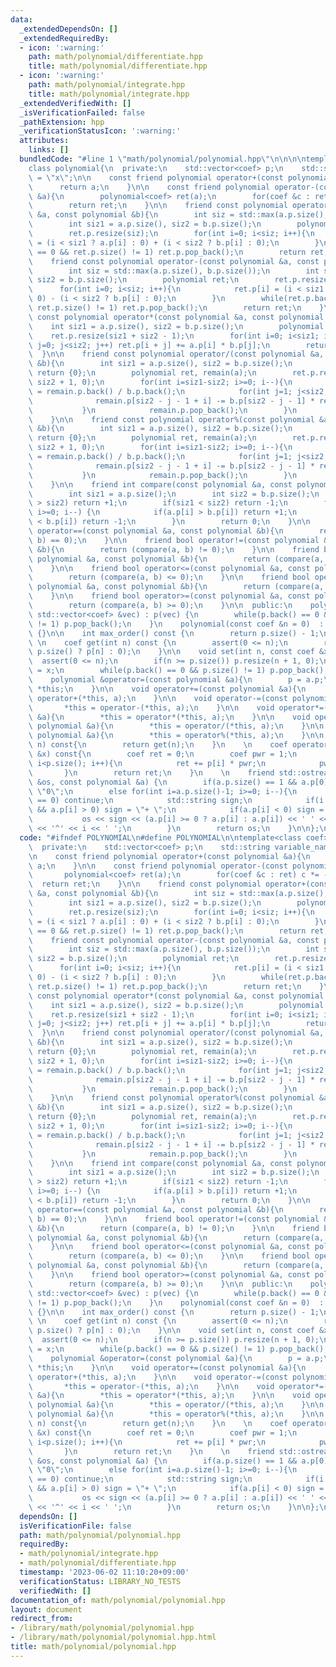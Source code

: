 ```yaml
---
data:
  _extendedDependsOn: []
  _extendedRequiredBy:
  - icon: ':warning:'
    path: math/polynomial/differentiate.hpp
    title: math/polynomial/differentiate.hpp
  - icon: ':warning:'
    path: math/polynomial/integrate.hpp
    title: math/polynomial/integrate.hpp
  _extendedVerifiedWith: []
  _isVerificationFailed: false
  _pathExtension: hpp
  _verificationStatusIcon: ':warning:'
  attributes:
    links: []
  bundledCode: "#line 1 \"math/polynomial/polynomial.hpp\"\n\n\n\ntemplate<class coef>\n\
    class polynomial{\n  private:\n    std::vector<coef> p;\n    std::string variable_name\
    \ = \"x\";\n\n    const friend polynomial operator+(const polynomial &a){\n  \
    \      return a;\n    }\n\n    const friend polynomial operator-(const polynomial\
    \ &a){\n        polynomial<coef> ret(a);\n        for(coef &c : ret) c *= -1;\n\
    \        return ret;\n    }\n\n    friend const polynomial operator+(const polynomial\
    \ &a, const polynomial &b){\n        int siz = std::max(a.p.size(), b.p.size());\n\
    \        int siz1 = a.p.size(), siz2 = b.p.size();\n        polynomial ret;\n\
    \        ret.p.resize(siz);\n        for(int i=0; i<siz; i++){\n            ret.p[i]\
    \ = (i < siz1 ? a.p[i] : 0) + (i < siz2 ? b.p[i] : 0);\n        }\n        while(ret.p.back()\
    \ == 0 && ret.p.size() != 1) ret.p.pop_back();\n        return ret;\n    }\n\n\
    \    friend const polynomial operator-(const polynomial &a, const polynomial &b){\n\
    \        int siz = std::max(a.p.size(), b.p.size());\n        int siz1 = a.p.size(),\
    \ siz2 = b.p.size();\n        polynomial ret;\n        ret.p.resize(siz);\n  \
    \      for(int i=0; i<siz; i++){\n            ret.p[i] = (i < siz1 ? a.p[i] :\
    \ 0) - (i < siz2 ? b.p[i] : 0);\n        }\n        while(ret.p.back() == 0 &&\
    \ ret.p.size() != 1) ret.p.pop_back();\n        return ret;\n    }\n\n    friend\
    \ const polynomial operator*(const polynomial &a, const polynomial &b){\n    \
    \    int siz1 = a.p.size(), siz2 = b.p.size();\n        polynomial ret;\n    \
    \    ret.p.resize(siz1 + siz2 - 1);\n        for(int i=0; i<siz1; i++) for(int\
    \ j=0; j<siz2; j++) ret.p[i + j] += a.p[i] * b.p[j];\n        return ret;\n  \
    \  }\n\n    friend const polynomial operator/(const polynomial &a, const polynomial\
    \ &b){\n        int siz1 = a.p.size(), siz2 = b.p.size();\n        if(siz1 < siz2)\
    \ return {0};\n        polynomial ret, remain(a);\n        ret.p.resize(siz1 -\
    \ siz2 + 1, 0);\n        for(int i=siz1-siz2; i>=0; i--){\n            ret.p[i]\
    \ = remain.p.back() / b.p.back();\n            for(int j=1; j<siz2; j++){\n  \
    \              remain.p[siz2 - j - 1 + i] -= b.p[siz2 - j - 1] * ret.p[i];\n \
    \           }\n            remain.p.pop_back();\n        }\n        return ret;\n\
    \    }\n\n    friend const polynomial operator%(const polynomial &a, const polynomial\
    \ &b){\n        int siz1 = a.p.size(), siz2 = b.p.size();\n        if(siz1 < siz2)\
    \ return {0};\n        polynomial ret, remain(a);\n        ret.p.resize(siz1 -\
    \ siz2 + 1, 0);\n        for(int i=siz1-siz2; i>=0; i--){\n            ret.p[i]\
    \ = remain.p.back() / b.p.back();\n            for(int j=1; j<siz2; j++){\n  \
    \              remain.p[siz2 - j - 1 + i] -= b.p[siz2 - j - 1] * ret.p[i];\n \
    \           }\n            remain.p.pop_back();\n        }\n        return remain;\n\
    \    }\n\n    friend int compare(const polynomial &a, const polynomial &b){\n\
    \        int siz1 = a.p.size();\n        int siz2 = b.p.size();\n        if(siz1\
    \ > siz2) return +1;\n        if(siz1 < siz2) return -1;\n        for(int i=siz1-1;\
    \ i>=0; i--) {\n            if(a.p[i] > b.p[i]) return +1;\n            if(a.p[i]\
    \ < b.p[i]) return -1;\n        }\n        return 0;\n    }\n\n    friend bool\
    \ operator==(const polynomial &a, const polynomial &b){\n        return (compare(a,\
    \ b) == 0);\n    }\n\n    friend bool operator!=(const polynomial &a, const polynomial\
    \ &b){\n        return (compare(a, b) != 0);\n    }\n\n    friend bool operator<(const\
    \ polynomial &a, const polynomial &b){\n        return (compare(a, b) < 0);\n\
    \    }\n\n    friend bool operator<=(const polynomial &a, const polynomial &b){\n\
    \        return (compare(a, b) <= 0);\n    }\n\n    friend bool operator>(const\
    \ polynomial &a, const polynomial &b){\n        return (compare(a, b) > 0);\n\
    \    }\n\n    friend bool operator>=(const polynomial &a, const polynomial &b){\n\
    \        return (compare(a, b) >= 0);\n    }\n\n  public:\n    polynomial(const\
    \ std::vector<coef> &vec) : p(vec) {\n        while(p.back() == 0 && p.size()\
    \ != 1) p.pop_back();\n    }\n    polynomial(const coef &n = 0)  : polynomial(std::vector<coef>{n})\
    \ {}\n\n    int max_order() const {\n        return p.size() - 1;\n    }\n   \
    \ \n    coef get(int n) const {\n        assert(0 <= n);\n        return (n <\
    \ p.size() ? p[n] : 0);\n    }\n\n    void set(int n, const coef &x){\n      \
    \  assert(0 <= n);\n        if(n >= p.size()) p.resize(n + 1, 0);\n        p[n]\
    \ = x;\n        while(p.back() == 0 && p.size() != 1) p.pop_back();\n    }\n\n\
    \    polynomial &operator=(const polynomial &a){\n        p = a.p;\n        return\
    \ *this;\n    }\n\n    void operator+=(const polynomial &a){\n        *this =\
    \ operator+(*this, a);\n    }\n\n    void operator-=(const polynomial &a){\n \
    \       *this = operator-(*this, a);\n    }\n\n    void operator*=(const polynomial\
    \ &a){\n        *this = operator*(*this, a);\n    }\n\n    void operator/=(const\
    \ polynomial &a){\n        *this = operator/(*this, a);\n    }\n\n    void operator%=(const\
    \ polynomial &a){\n        *this = operator%(*this, a);\n    }\n\n    coef operator[](int\
    \ n) const{\n        return get(n);\n    }\n    \n    coef operator()(const coef\
    \ &x) const{\n        coef ret = 0;\n        coef pwr = 1;\n        for(int i=0;\
    \ i<p.size(); i++){\n            ret += p[i] * pwr;\n            pwr *= x;\n \
    \       }\n        return ret;\n    }\n    \n    friend std::ostream &operator<<(std::ostream\
    \ &os, const polynomial &a) {\n        if(a.p.size() == 1 && a.p[0] == 0) os <<\
    \ \"0\";\n        else for(int i=a.p.size()-1; i>=0; i--){\n            if(a.p[i]\
    \ == 0) continue;\n            std::string sign;\n            if(i != a.p.size()-1\
    \ && a.p[i] > 0) sign = \"+ \";\n            if(a.p[i] < 0) sign = \"- \";\n \
    \           os << sign << (a.p[i] >= 0 ? a.p[i] : a.p[i]) << ' ' << a.variable_name\
    \ << '^' << i << ' ';\n        }\n        return os;\n    }\n\n};\n\n\n\n"
  code: "#ifndef POLYNOMIAL\n#define POLYNOMIAL\n\ntemplate<class coef>\nclass polynomial{\n\
    \  private:\n    std::vector<coef> p;\n    std::string variable_name = \"x\";\n\
    \n    const friend polynomial operator+(const polynomial &a){\n        return\
    \ a;\n    }\n\n    const friend polynomial operator-(const polynomial &a){\n \
    \       polynomial<coef> ret(a);\n        for(coef &c : ret) c *= -1;\n      \
    \  return ret;\n    }\n\n    friend const polynomial operator+(const polynomial\
    \ &a, const polynomial &b){\n        int siz = std::max(a.p.size(), b.p.size());\n\
    \        int siz1 = a.p.size(), siz2 = b.p.size();\n        polynomial ret;\n\
    \        ret.p.resize(siz);\n        for(int i=0; i<siz; i++){\n            ret.p[i]\
    \ = (i < siz1 ? a.p[i] : 0) + (i < siz2 ? b.p[i] : 0);\n        }\n        while(ret.p.back()\
    \ == 0 && ret.p.size() != 1) ret.p.pop_back();\n        return ret;\n    }\n\n\
    \    friend const polynomial operator-(const polynomial &a, const polynomial &b){\n\
    \        int siz = std::max(a.p.size(), b.p.size());\n        int siz1 = a.p.size(),\
    \ siz2 = b.p.size();\n        polynomial ret;\n        ret.p.resize(siz);\n  \
    \      for(int i=0; i<siz; i++){\n            ret.p[i] = (i < siz1 ? a.p[i] :\
    \ 0) - (i < siz2 ? b.p[i] : 0);\n        }\n        while(ret.p.back() == 0 &&\
    \ ret.p.size() != 1) ret.p.pop_back();\n        return ret;\n    }\n\n    friend\
    \ const polynomial operator*(const polynomial &a, const polynomial &b){\n    \
    \    int siz1 = a.p.size(), siz2 = b.p.size();\n        polynomial ret;\n    \
    \    ret.p.resize(siz1 + siz2 - 1);\n        for(int i=0; i<siz1; i++) for(int\
    \ j=0; j<siz2; j++) ret.p[i + j] += a.p[i] * b.p[j];\n        return ret;\n  \
    \  }\n\n    friend const polynomial operator/(const polynomial &a, const polynomial\
    \ &b){\n        int siz1 = a.p.size(), siz2 = b.p.size();\n        if(siz1 < siz2)\
    \ return {0};\n        polynomial ret, remain(a);\n        ret.p.resize(siz1 -\
    \ siz2 + 1, 0);\n        for(int i=siz1-siz2; i>=0; i--){\n            ret.p[i]\
    \ = remain.p.back() / b.p.back();\n            for(int j=1; j<siz2; j++){\n  \
    \              remain.p[siz2 - j - 1 + i] -= b.p[siz2 - j - 1] * ret.p[i];\n \
    \           }\n            remain.p.pop_back();\n        }\n        return ret;\n\
    \    }\n\n    friend const polynomial operator%(const polynomial &a, const polynomial\
    \ &b){\n        int siz1 = a.p.size(), siz2 = b.p.size();\n        if(siz1 < siz2)\
    \ return {0};\n        polynomial ret, remain(a);\n        ret.p.resize(siz1 -\
    \ siz2 + 1, 0);\n        for(int i=siz1-siz2; i>=0; i--){\n            ret.p[i]\
    \ = remain.p.back() / b.p.back();\n            for(int j=1; j<siz2; j++){\n  \
    \              remain.p[siz2 - j - 1 + i] -= b.p[siz2 - j - 1] * ret.p[i];\n \
    \           }\n            remain.p.pop_back();\n        }\n        return remain;\n\
    \    }\n\n    friend int compare(const polynomial &a, const polynomial &b){\n\
    \        int siz1 = a.p.size();\n        int siz2 = b.p.size();\n        if(siz1\
    \ > siz2) return +1;\n        if(siz1 < siz2) return -1;\n        for(int i=siz1-1;\
    \ i>=0; i--) {\n            if(a.p[i] > b.p[i]) return +1;\n            if(a.p[i]\
    \ < b.p[i]) return -1;\n        }\n        return 0;\n    }\n\n    friend bool\
    \ operator==(const polynomial &a, const polynomial &b){\n        return (compare(a,\
    \ b) == 0);\n    }\n\n    friend bool operator!=(const polynomial &a, const polynomial\
    \ &b){\n        return (compare(a, b) != 0);\n    }\n\n    friend bool operator<(const\
    \ polynomial &a, const polynomial &b){\n        return (compare(a, b) < 0);\n\
    \    }\n\n    friend bool operator<=(const polynomial &a, const polynomial &b){\n\
    \        return (compare(a, b) <= 0);\n    }\n\n    friend bool operator>(const\
    \ polynomial &a, const polynomial &b){\n        return (compare(a, b) > 0);\n\
    \    }\n\n    friend bool operator>=(const polynomial &a, const polynomial &b){\n\
    \        return (compare(a, b) >= 0);\n    }\n\n  public:\n    polynomial(const\
    \ std::vector<coef> &vec) : p(vec) {\n        while(p.back() == 0 && p.size()\
    \ != 1) p.pop_back();\n    }\n    polynomial(const coef &n = 0)  : polynomial(std::vector<coef>{n})\
    \ {}\n\n    int max_order() const {\n        return p.size() - 1;\n    }\n   \
    \ \n    coef get(int n) const {\n        assert(0 <= n);\n        return (n <\
    \ p.size() ? p[n] : 0);\n    }\n\n    void set(int n, const coef &x){\n      \
    \  assert(0 <= n);\n        if(n >= p.size()) p.resize(n + 1, 0);\n        p[n]\
    \ = x;\n        while(p.back() == 0 && p.size() != 1) p.pop_back();\n    }\n\n\
    \    polynomial &operator=(const polynomial &a){\n        p = a.p;\n        return\
    \ *this;\n    }\n\n    void operator+=(const polynomial &a){\n        *this =\
    \ operator+(*this, a);\n    }\n\n    void operator-=(const polynomial &a){\n \
    \       *this = operator-(*this, a);\n    }\n\n    void operator*=(const polynomial\
    \ &a){\n        *this = operator*(*this, a);\n    }\n\n    void operator/=(const\
    \ polynomial &a){\n        *this = operator/(*this, a);\n    }\n\n    void operator%=(const\
    \ polynomial &a){\n        *this = operator%(*this, a);\n    }\n\n    coef operator[](int\
    \ n) const{\n        return get(n);\n    }\n    \n    coef operator()(const coef\
    \ &x) const{\n        coef ret = 0;\n        coef pwr = 1;\n        for(int i=0;\
    \ i<p.size(); i++){\n            ret += p[i] * pwr;\n            pwr *= x;\n \
    \       }\n        return ret;\n    }\n    \n    friend std::ostream &operator<<(std::ostream\
    \ &os, const polynomial &a) {\n        if(a.p.size() == 1 && a.p[0] == 0) os <<\
    \ \"0\";\n        else for(int i=a.p.size()-1; i>=0; i--){\n            if(a.p[i]\
    \ == 0) continue;\n            std::string sign;\n            if(i != a.p.size()-1\
    \ && a.p[i] > 0) sign = \"+ \";\n            if(a.p[i] < 0) sign = \"- \";\n \
    \           os << sign << (a.p[i] >= 0 ? a.p[i] : a.p[i]) << ' ' << a.variable_name\
    \ << '^' << i << ' ';\n        }\n        return os;\n    }\n\n};\n\n\n#endif"
  dependsOn: []
  isVerificationFile: false
  path: math/polynomial/polynomial.hpp
  requiredBy:
  - math/polynomial/integrate.hpp
  - math/polynomial/differentiate.hpp
  timestamp: '2023-06-02 11:10:20+09:00'
  verificationStatus: LIBRARY_NO_TESTS
  verifiedWith: []
documentation_of: math/polynomial/polynomial.hpp
layout: document
redirect_from:
- /library/math/polynomial/polynomial.hpp
- /library/math/polynomial/polynomial.hpp.html
title: math/polynomial/polynomial.hpp
---
```

